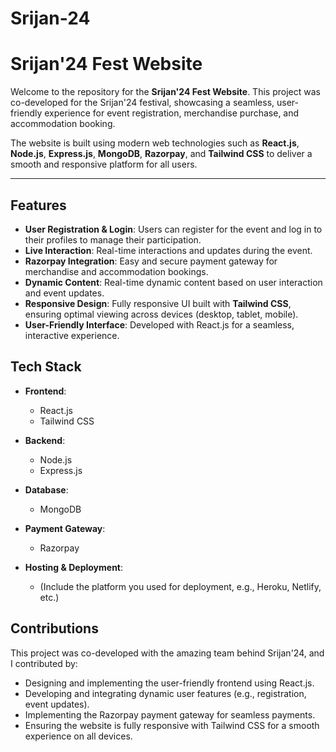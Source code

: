 # Srijan-24
# Srijan'24 Fest Website

Welcome to the repository for the **Srijan'24 Fest Website**. This project was co-developed for the Srijan'24 festival, showcasing a seamless, user-friendly experience for event registration, merchandise purchase, and accommodation booking. 

The website is built using modern web technologies such as **React.js**, **Node.js**, **Express.js**, **MongoDB**, **Razorpay**, and **Tailwind CSS** to deliver a smooth and responsive platform for all users.

---

## Features

- **User Registration & Login**: Users can register for the event and log in to their profiles to manage their participation.
- **Live Interaction**: Real-time interactions and updates during the event.
- **Razorpay Integration**: Easy and secure payment gateway for merchandise and accommodation bookings.
- **Dynamic Content**: Real-time dynamic content based on user interaction and event updates.
- **Responsive Design**: Fully responsive UI built with **Tailwind CSS**, ensuring optimal viewing across devices (desktop, tablet, mobile).
- **User-Friendly Interface**: Developed with React.js for a seamless, interactive experience.

## Tech Stack

- **Frontend**: 
  - React.js
  - Tailwind CSS
  
- **Backend**: 
  - Node.js
  - Express.js
  
- **Database**: 
  - MongoDB
  
- **Payment Gateway**: 
  - Razorpay
  
- **Hosting & Deployment**: 
  - (Include the platform you used for deployment, e.g., Heroku, Netlify, etc.)

## Contributions
This project was co-developed with the amazing team behind Srijan'24, and I contributed by:

- Designing and implementing the user-friendly frontend using React.js.
- Developing and integrating dynamic user features (e.g., registration, event updates).
- Implementing the Razorpay payment gateway for seamless payments.
- Ensuring the website is fully responsive with Tailwind CSS for a smooth experience on all devices.

